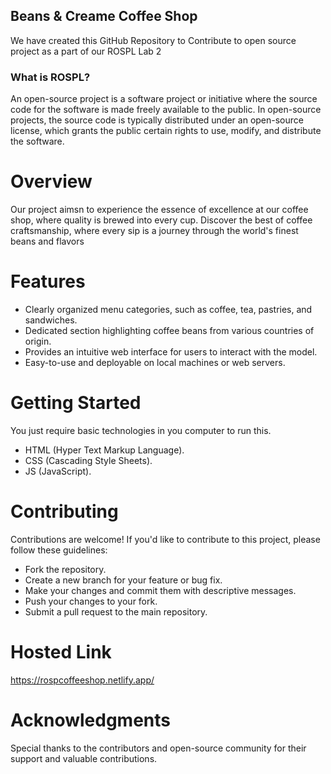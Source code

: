 ## Beans & Creame Coffee Shop

We have created this GitHub Repository to Contribute to open source project as a part of our ROSPL Lab 2

### What is ROSPL? 
An open-source project is a software project or initiative where the source code for the software is made freely available to the public. In open-source projects, the source code is typically distributed under an open-source license, which grants the public certain rights to use, modify, and distribute the software.




# Overview

Our project aimsn to experience the essence of excellence at our coffee shop, where quality is brewed into every cup. Discover the best of coffee craftsmanship, where every sip is a journey through the world's finest beans and flavors


# Features

+ Clearly organized menu categories, such as coffee, tea, pastries, and sandwiches.
+ Dedicated section highlighting coffee beans from various countries of origin.
+ Provides an intuitive web interface for users to interact with the model.
+ Easy-to-use and deployable on local machines or web servers.


# Getting Started
You just require basic technologies in you computer to run this.

+ HTML (Hyper Text Markup Language).
+ CSS (Cascading Style Sheets).
+ JS (JavaScript).

# Contributing
Contributions are welcome! If you'd like to contribute to this project, please follow these guidelines:

+ Fork the repository.
+ Create a new branch for your feature or bug fix.
+ Make your changes and commit them with descriptive messages.
+ Push your changes to your fork.
+ Submit a pull request to the main repository.

# Hosted Link 
https://rospcoffeeshop.netlify.app/

# Acknowledgments
Special thanks to the contributors and open-source community for their support and valuable contributions.
